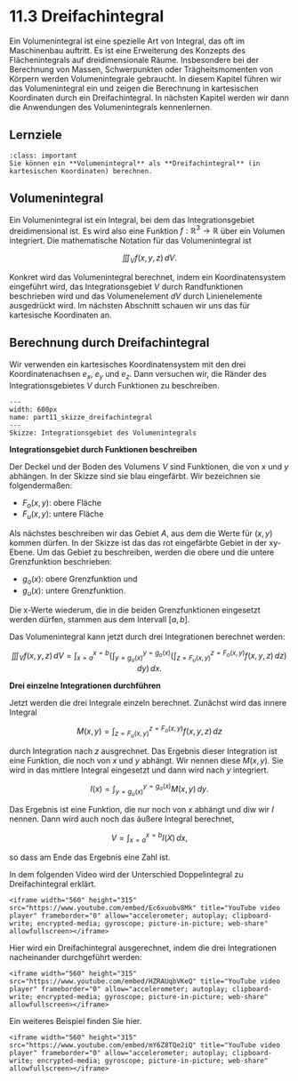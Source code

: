 # 11.3 Dreifachintegral

Ein Volumenintegral ist eine spezielle Art von Integral, das oft im Maschinenbau
auftritt. Es ist eine Erweiterung des Konzepts des Flächenintegrals auf
dreidimensionale Räume. Insbesondere bei der Berechnung von Massen,
Schwerpunkten oder Trägheitsmomenten von Körpern werden Volumenintegrale
gebraucht. In diesem Kapitel führen wir das Volumenintegral ein und zeigen die
Berechnung in kartesischen Koordinaten durch ein Dreifachintegral. In nächsten
Kapitel werden wir dann die Anwendungen des Volumenintegrals kennenlernen.

## Lernziele

```{admonition} Lernziele
:class: important
Sie können ein **Volumenintegral** als **Dreifachintegral** (in kartesischen Koordinaten) berechnen.
```

## Volumenintegral

Ein Volumenintegral ist ein Integral, bei dem das Integrationsgebiet
dreidimensional ist. Es wird also eine Funktion $f:\mathbb{R}^3\to\mathbb{R}$
über ein Volumen integriert. Die mathematische Notation für das Volumenintegral
ist

$$\iiint_{V} f(x,y,z) \, dV.$$

Konkret wird das Volumenintegral berechnet, indem ein Koordinatensystem eingeführt wird, das Integrationsgebiet $V$ durch Randfunktionen beschrieben wird und das Volumenelement $dV$ durch Linienelemente ausgedrückt wird. Im nächsten Abschnitt schauen wir uns das für kartesische Koordinaten an.

## Berechnung durch Dreifachintegral

Wir verwenden ein kartesisches Koordinatensystem mit den drei Koordinatenachsen $e_x$, $e_y$ und $e_z$. Dann versuchen wir, die Ränder des Integrationsgebietes $V$ durch Funktionen zu beschreiben.

```{figure} pics/part11_skizze_dreifachintegral.svg
---
width: 600px
name: part11_skizze_dreifachintegral
---
Skizze: Integrationsgebiet des Volumenintegrals 
```

**Integrationsgebiet durch Funktionen beschreiben**
   
Der Deckel und der Boden des  Volumens $V$ sind Funktionen, die von $x$ und $y$
abhängen. In der Skizze sind sie blau eingefärbt. Wir bezeichnen sie
folgendermaßen:

* $F_{o}(x,y)$: obere Fläche 
* $F_{u}(x,y)$: untere Fläche

Als nächstes beschreiben wir das Gebiet $A$, aus dem die Werte für $(x,y)$
kommen dürfen. In der Skizze ist das das rot eingefärbte Gebiet in der xy-Ebene.
Um das Gebiet zu beschreiben, werden die obere und die untere Grenzfunktion
beschrieben:

* $g_{o}(x)$: obere Grenzfunktion und
* $g_{u}(x)$: untere Grenzfunktion.

Die x-Werte wiederum, die in die beiden Grenzfunktionen eingesetzt werden
dürfen, stammen aus dem Intervall $[a,b]$.

Das Volumenintegral kann jetzt durch drei Integrationen berechnet werden:

$$\iiint_{V}f(x,y,z)\, dV = 
\int_{x=a}^{x=b} \left( 
    \int_{y=g_{u}(x)}^{y=g_{o}(x)} \left( 
        \int_{z = F_{u}(x,y)}^{z = F_{o}(x,y)} f(x,y,z)\, dz \right) \, dy
    \right) \, dx.$$


**Drei einzelne Integrationen durchführen**

Jetzt werden die drei Integrale einzeln berechnet. Zunächst wird das innere
Integral

$$M(x,y) = \int_{z = F_{u}(x,y)}^{z = F_{o}(x,y)} f(x,y,z)\, dz$$

durch Integration nach $z$ ausgrechnet. Das Ergebnis dieser Integration ist eine
Funktion, die noch von $x$ und $y$ abhängt. Wir nennen diese $M(x,y)$. Sie wird
in das mittlere Integral eingesetzt und dann wird nach $y$ integriert.

$$I(x) =  \int_{y=g_{u}(x)}^{y=g_{o}(x)} M(x,y) \, dy.$$

Das Ergebnis ist eine Funktion, die nur noch von $x$ abhängt und diw wir $I$
nennen. Dann wird auch noch das äußere Integral berechnet,

$$V = \int_{x=a}^{x=b} I(X) \, dx,$$

so dass am Ende das Ergebnis eine Zahl ist.


In dem folgenden Video wird der Unterschied Doppelintegral zu Dreifachintegral
erklärt.

```{dropdown} Video zu "Doppelintegral vs. Dreifachintegral" von Daniel Jung
<iframe width="560" height="315" src="https://www.youtube.com/embed/Ec6xuobv8Mk" title="YouTube video player" frameborder="0" allow="accelerometer; autoplay; clipboard-write; encrypted-media; gyroscope; picture-in-picture; web-share" allowfullscreen></iframe>
```

Hier wird ein Dreifachintegral ausgerechnet, indem die drei Integrationen
nacheinander durchgeführt werden:

```{dropdown} Video zu "Mehrdimensionale Integrale: Dreifachintegrale in kartesischen Koordinaten" von Holger Schmidt
<iframe width="560" height="315" src="https://www.youtube.com/embed/HZRAUqbVKeQ" title="YouTube video player" frameborder="0" allow="accelerometer; autoplay; clipboard-write; encrypted-media; gyroscope; picture-in-picture; web-share" allowfullscreen></iframe>
```

Ein weiteres Beispiel finden Sie hier.

```{dropdown} Video zu "Übungsblatt 9, Aufgabe A1" von Dr.-Ing. Denis Busch
<iframe width="560" height="315" src="https://www.youtube.com/embed/mY6Z8TQe2iQ" title="YouTube video player" frameborder="0" allow="accelerometer; autoplay; clipboard-write; encrypted-media; gyroscope; picture-in-picture; web-share" allowfullscreen></iframe>
```
